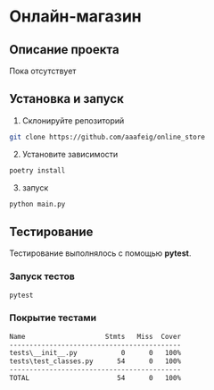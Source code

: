 #  Онлайн-магазин  

##  Описание проекта  
Пока отсутствует


##  Установка и запуск  

1. Склонируйте репозиторий  
```sh
git clone https://github.com/aaafeig/online_store
```
2. Установите зависимости
```sh
poetry install
```
3. запуск 
```sh
python main.py
```
## Тестирование

Тестирование выполнялось с помощью **pytest**.
### Запуск тестов
```sh
pytest
```
### Покрытие тестами
```sh
Name                    Stmts   Miss  Cover
-------------------------------------------
tests\__init__.py           0      0   100%
tests\test_classes.py      54      0   100%
-------------------------------------------
TOTAL                      54      0   100%



```